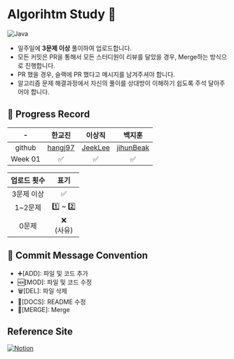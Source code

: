 # Algorihtm Study 📝
![Java](https://img.shields.io/badge/Java-007396.svg?&style=for-the-badge&logo=Java&logoColor=white)
* 일주일에  **3문제 이상**  풀이하여 업로드합니다.
* 모든 커밋은 PR을 통해서 모든 스터디원이 리뷰를 달았을 경우, Merge하는 방식으로 진행합니다.
* PR 했을 경우, 슬랙에 PR 했다고 메시지를 남겨주셔야 합니다.
* 알고리즘 문제 해결과정에서 자신의 풀이를 상대방이 이해하기 쉽도록 주석 달아주어야 합니다.
## 📌 Progress Record
| - | 한교진 | 이상직 | 백지훈 |
|:---:|:---:|:---:|:---:|
|github|[hangj97](https://github.com/hangj97)|[JeekLee](https://github.com/JeekLee)|[jihunBeak](https://github.com/jihun1362)|
|Week 01|  ✅   |   ✅   |   ✅    |


|업로드 횟수|표기| 
|:---:|:---:|
|3문제 이상| ✅|
|1~2문제| 1️⃣ ~ 2️⃣|
|0문제|❌ </br> (사유)|

## 📌 Commit Message Convention
* ➕[ADD]: 파일 및 코드 추가
* 🆕[MOD]: 파일 및 코드 수정
* 🗑️[DEL]: 파일 삭제
* 📑[DOCS]: README 수정
* 🔗[MERGE]: Merge

## Reference Site
<a href="https://www.notion.so/Algorithm-Study-8dfca127689148d490bb72d3fba46b6a">![Notion](https://img.shields.io/badge/Notion-%23000000.svg?style=for-the-badge&logo=notion&logoColor=white&link=https://www.notion.so/Algorithm-Study-8dfca127689148d490bb72d3fba46b6a)</a>

